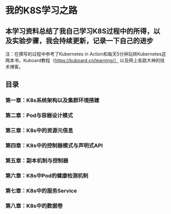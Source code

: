 # 我的K8S学习之路

## 本学习资料总结了我自己学习K8S过程中的所得，以及实验步骤，我会持续更新，记录一下自己的进步

注：在撰写的过程中参考了Kubernetes in Action和每天5分钟玩转Kubernetes这两本书，Kuboard教程（https://kuboard.cn/learning/） 以及网上各路大神的技术博客。


## 目录

### 第一章：K8s系统架构以及集群环境搭建

### 第二章：Pod与容器设计模式

### 第三章：K8s中的资源元信息

### 第四章：K8s中的控制器模式与声明式API

### 第五章：副本机制与控制器

### 第六章：K8s中Pod的健康检测机制

### 第七章：K8s中的服务Service

### 第八章：K8s中的数据卷





